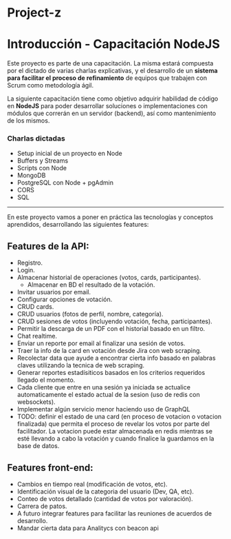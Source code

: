 # Project-z

# Introducción - Capacitación NodeJS

Este proyecto es parte de una capacitación. La misma estará compuesta por el dictado de varias charlas explicativas, y el desarrollo de un **sistema para facilitar el proceso de refinamiento** de equipos que trabajen con Scrum como metodología ágil.

La siguiente capacitación tiene como objetivo adquirir habilidad de código en **NodeJS** para poder desarrollar soluciones o implementaciones con módulos que correrán en un servidor (backend), así como mantenimiento de los mismos.

### Charlas dictadas

- Setup inicial de un proyecto en Node
- Buffers y Streams
- Scripts con Node
- MongoDB
- PostgreSQL con Node + pgAdmin
- CORS
- SQL

---

En este proyecto vamos a poner en práctica las tecnologías y conceptos aprendidos, desarrollando las siguientes features:

## Features de la API:

- Registro.
- Login.
- Almacenar historial de operaciones (votos, cards, participantes).
  - Almacenar en BD el resultado de la votación.
- Invitar usuarios por email.
- Configurar opciones de votación.
- CRUD cards.
- CRUD usuarios (fotos de perfil, nombre, categoría).
- CRUD sesiones de votos (incluyendo votación, fecha, participantes).
- Permitir la descarga de un PDF con el historial basado en un filtro.
- Chat realtime.
- Enviar un reporte por email al finalizar una sesión de votos.
- Traer la info de la card en votación desde Jira con web scraping.
- Recolectar data que ayude a encontrar cierta info basado en palabras claves utilizando la tecnica de web scraping.
- Generar reportes estadísiticos basados en los criterios requeridos llegado el momento.
- Cada cliente que entre en una sesión ya iniciada se actualice automaticamente el estado actual de la sesion (uso de redis con websockets).
- Implementar algún servicio menor haciendo uso de GraphQL
- TODO: definir el estado de una card (en proceso de votacion o votacion finalizada) que permita el proceso de revelar los votos por parte del facilitador. La votacion puede estar almacenada en redis mientras se esté llevando a cabo la votación y cuando finalice la guardamos en la base de datos.

## Features front-end:

- Cambios en tiempo real (modificación de votos, etc).
- Identificación visual de la categoria del usuario (Dev, QA, etc).
- Conteo de votos detallado (cantidad de votos por valoración).
- Carrera de patos.
- A futuro integrar features para facilitar las reuniones de acuerdos de desarrollo.
- Mandar cierta data para Analitycs con beacon api
